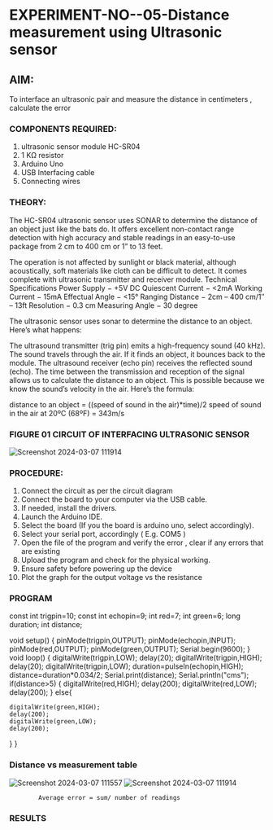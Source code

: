 # EXPERIMENT-NO--05-Distance measurement using Ultrasonic sensor

## AIM: 
To interface an ultrasonic pair and measure the distance in centimeters , calculate the error
 
### COMPONENTS REQUIRED:
1.	ultrasonic sensor module HC-SR04
2.	1 KΩ resistor 
3.	Arduino Uno 
4.	USB Interfacing cable 
5.	Connecting wires 


### THEORY: 
The HC-SR04 ultrasonic sensor uses SONAR to determine the distance of an object just like the bats do. It offers excellent non-contact range detection with high accuracy and stable readings in an easy-to-use package from 2 cm to 400 cm or 1” to 13 feet.

The operation is not affected by sunlight or black material, although acoustically, soft materials like cloth can be difficult to detect. It comes complete with ultrasonic transmitter and receiver module.
Technical Specifications
Power Supply − +5V DC
Quiescent Current − <2mA
Working Current − 15mA
Effectual Angle − <15°
Ranging Distance − 2cm – 400 cm/1″ – 13ft
Resolution − 0.3 cm
Measuring Angle − 30 degree

The ultrasonic sensor uses sonar to determine the distance to an object. Here’s what happens:

The ultrasound transmitter (trig pin) emits a high-frequency sound (40 kHz).
The sound travels through the air. If it finds an object, it bounces back to the module.
The ultrasound receiver (echo pin) receives the reflected sound (echo).
The time between the transmission and reception of the signal allows us to calculate the distance to an object. This is possible because we know the sound’s velocity in the air. Here’s the formula:

distance to an object = ((speed of sound in the air)*time)/2
speed of sound in the air at 20ºC (68ºF) = 343m/s

### FIGURE 01 CIRCUIT OF INTERFACING ULTRASONIC SENSOR 


![Screenshot 2024-03-07 111914](https://github.com/Vishnx001/Experiment--04-Interfacing-digital-output-with-arduino-ultrasonic-sensor/assets/134037148/b920ddf4-075e-4bea-bb92-c94e39fd7211)

### PROCEDURE:
1.	Connect the circuit as per the circuit diagram 
2.	Connect the board to your computer via the USB cable.
3.	If needed, install the drivers.
4.	Launch the Arduino IDE.
5.	Select the board (If you the board is arduino uno, select accordingly).
6.	Select your serial port, accordingly ( E.g. COM5 )
7.	Open the file of the program  and verify the error , clear if any errors that are existing 
8.	Upload the program and check for the physical working. 
9.	Ensure safety before powering up the device 
10.	Plot the graph for the output voltage vs the resistance 


### PROGRAM 
const int trigpin=10;
const int echopin=9;
int red=7;
int green=6;
long duration;
int distance;

void setup()
{
  pinMode(trigpin,OUTPUT);
  pinMode(echopin,INPUT);
  pinMode(red,OUTPUT);
  pinMode(green,OUTPUT);
  Serial.begin(9600);
}  
void loop()
{
  digitalWrite(trigpin,LOW);
  delay(20);
  digitalWrite(trigpin,HIGH);
  delay(20);
  digitalWrite(trigpin,LOW);
  duration=pulseIn(echopin,HIGH);
  distance=duration*0.034/2;
  Serial.print(distance);
  Serial.println("cms");
  if(distance>5)
  {
    digitalWrite(red,HIGH);
    delay(200);
    digitalWrite(red,LOW);
    delay(200);
  }
  else{
    
    digitalWrite(green,HIGH);
    delay(200);
    digitalWrite(green,LOW);
    delay(200);
  }
}





### Distance vs measurement table 
![Screenshot 2024-03-07 111557](https://github.com/Vishnx001/Experiment--04-Interfacing-digital-output-with-arduino-ultrasonic-sensor/assets/134037148/e933c5fa-dd15-45c1-a6f6-5c019351e08f)
![Screenshot 2024-03-07 111914](https://github.com/Vishnx001/Experiment--04-Interfacing-digital-output-with-arduino-ultrasonic-sensor/assets/134037148/cf84b266-be3c-4b81-b3d6-2211116f2d95)

			
 
			
			
			


			
			
			
			
			
			Average error = sum/ number of readings 
 








### RESULTS



 
